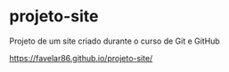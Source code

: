 # projeto-site
 Projeto de um site criado durante o curso de Git e GitHub
 
 https://favelar86.github.io/projeto-site/
